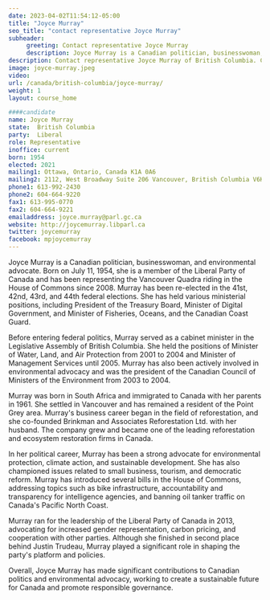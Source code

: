 ```yaml
---
date: 2023-04-02T11:54:12-05:00
title: "Joyce Murray"
seo_title: "contact representative Joyce Murray"
subheader:
     greeting: Contact representative Joyce Murray
     description: Joyce Murray is a Canadian politician, businesswoman, and environmental advocate. Born on July 11, 1954, she is a member of the Liberal Party of Canada and has been representing the Vancouver Quadra riding in the House of Commons since 2008. Murray has been re-elected in the 41st, 42nd, 43rd, and 44th federal elections. She has held various ministerial positions, including President of the Treasury Board, Minister of Digital Government, and Minister of Fisheries, Oceans, and the Canadian Coast Guard.
description: Contact representative Joyce Murray of British Columbia. Contact information for Joyce Murray includes email address, phone number, and mailing address.
image: joyce-murray.jpeg
video:
url: /canada/british-columbia/joyce-murray/
weight: 1
layout: course_home

####candidate
name: Joyce Murray
state:	British Columbia
party:	Liberal
role: Representative
inoffice: current
born: 1954
elected: 2021
mailing1: Ottawa, Ontario, Canada K1A 0A6
mailing2: 2112, West Broadway Suite 206 Vancouver, British Columbia V6K 2C8
phone1: 613-992-2430
phone2: 604-664-9220
fax1: 613-995-0770
fax2: 604-664-9221
emailaddress: joyce.murray@parl.gc.ca
website: http://joycemurray.libparl.ca
twitter: joycemurray
facebook: mpjoycemurray
---
```


Joyce Murray is a Canadian politician, businesswoman, and environmental advocate. Born on July 11, 1954, she is a member of the Liberal Party of Canada and has been representing the Vancouver Quadra riding in the House of Commons since 2008. Murray has been re-elected in the 41st, 42nd, 43rd, and 44th federal elections. She has held various ministerial positions, including President of the Treasury Board, Minister of Digital Government, and Minister of Fisheries, Oceans, and the Canadian Coast Guard.

Before entering federal politics, Murray served as a cabinet minister in the Legislative Assembly of British Columbia. She held the positions of Minister of Water, Land, and Air Protection from 2001 to 2004 and Minister of Management Services until 2005. Murray has also been actively involved in environmental advocacy and was the president of the Canadian Council of Ministers of the Environment from 2003 to 2004.

Murray was born in South Africa and immigrated to Canada with her parents in 1961. She settled in Vancouver and has remained a resident of the Point Grey area. Murray's business career began in the field of reforestation, and she co-founded Brinkman and Associates Reforestation Ltd. with her husband. The company grew and became one of the leading reforestation and ecosystem restoration firms in Canada.

In her political career, Murray has been a strong advocate for environmental protection, climate action, and sustainable development. She has also championed issues related to small business, tourism, and democratic reform. Murray has introduced several bills in the House of Commons, addressing topics such as bike infrastructure, accountability and transparency for intelligence agencies, and banning oil tanker traffic on Canada's Pacific North Coast.

Murray ran for the leadership of the Liberal Party of Canada in 2013, advocating for increased gender representation, carbon pricing, and cooperation with other parties. Although she finished in second place behind Justin Trudeau, Murray played a significant role in shaping the party's platform and policies.

Overall, Joyce Murray has made significant contributions to Canadian politics and environmental advocacy, working to create a sustainable future for Canada and promote responsible governance.
